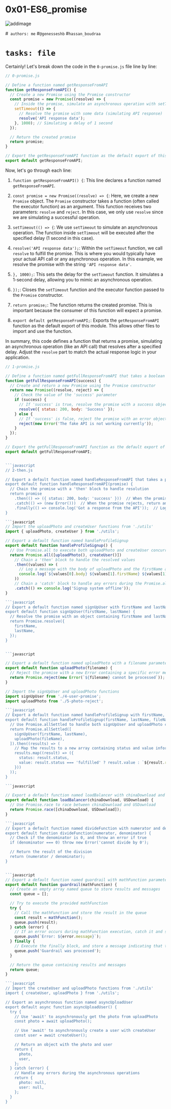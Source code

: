 # 0x01-ES6_promise

![addimage](https://www.courseduck.com/programming/node-js/images/nodejs_udemy.jpg)

#`` authors: me`` 
#``@genesseshb``
#``hassan_boudraa``

# ``tasks: file``

Certainly! Let's break down the code in the `0-promise.js` file line by line:

```javascript
// 0-promise.js

// Define a function named getResponseFromAPI
function getResponseFromAPI() {
  // Create a new Promise using the Promise constructor
  const promise = new Promise((resolve) => {
    // Inside the promise, simulate an asynchronous operation with setTimeout
    setTimeout(() => {
      // Resolve the promise with some data (simulating API response)
      resolve('API response data');
    }, 1000); // Simulating a delay of 1 second
  });

  // Return the created promise
  return promise;
}

// Export the getResponseFromAPI function as the default export of this module
export default getResponseFromAPI;
```

Now, let's go through each line:

1. `function getResponseFromAPI() {`: This line declares a function named `getResponseFromAPI`.

2. `const promise = new Promise((resolve) => {`: Here, we create a new `Promise` object. The `Promise` constructor takes a function (often called the executor function) as an argument. This function receives two parameters: `resolve` and `reject`. In this case, we only use `resolve` since we are simulating a successful operation.

3. `setTimeout(() => {`: We use `setTimeout` to simulate an asynchronous operation. The function inside `setTimeout` will be executed after the specified delay (1 second in this case).

4. `resolve('API response data');`: Within the `setTimeout` function, we call `resolve` to fulfill the promise. This is where you would typically have your actual API call or any asynchronous operation. In this example, we resolve the promise with the string `'API response data'`.

5. `}, 1000);`: This sets the delay for the `setTimeout` function. It simulates a 1-second delay, allowing you to mimic an asynchronous operation.

6. `});`: Closes the `setTimeout` function and the executor function passed to the `Promise` constructor.

7. `return promise;`: The function returns the created promise. This is important because the consumer of this function will expect a promise.

8. `export default getResponseFromAPI;`: Exports the `getResponseFromAPI` function as the default export of this module. This allows other files to import and use the function.

In summary, this code defines a function that returns a promise, simulating an asynchronous operation (like an API call) that resolves after a specified delay. Adjust the `resolve` part to match the actual response logic in your application.


```javascript
// 1-promise.js

// Define a function named getFullResponseFromAPI that takes a boolean parameter 'success'
function getFullResponseFromAPI(success) {
  // Create and return a new Promise using the Promise constructor
  return new Promise((resolve, reject) => {
    // Check the value of the 'success' parameter
    if (success) {
      // If 'success' is true, resolve the promise with a success object
      resolve({ status: 200, body: 'Success' });
    } else {
      // If 'success' is false, reject the promise with an error object
      reject(new Error('The fake API is not working currently'));
    }
  });
}

// Export the getFullResponseFromAPI function as the default export of this module
export default getFullResponseFromAPI;


```javascript
// 2-then.js

// Export a default function named handleResponseFromAPI that takes a promise as a parameter
export default function handleResponseFromAPI(promise) {
  // Chain the promise with a 'then' block to handle resolution
  return promise
    .then(() => ({ status: 200, body: 'success' }))  // When the promise resolves, return an object with status 200 and body 'success'
    .catch(() => (new Error()))  // When the promise rejects, return an empty Error object
    .finally(() => console.log('Got a response from the API'));  // Log a message after either resolution or rejection
}

```javascript
// Import the uploadPhoto and createUser functions from './utils'
import { uploadPhoto, createUser } from './utils';

// Export a default function named handleProfileSignup
export default function handleProfileSignup() {
  // Use Promise.all to execute both uploadPhoto and createUser concurrently
  return Promise.all([uploadPhoto(), createUser()])
    // Chain a 'then' block to handle the resolved values
    .then((values) => (
      // Log a message with the body of uploadPhoto and the firstName and lastName from createUser
      console.log(`${values[0].body} ${values[1].firstName} ${values[1].lastName}`)
    ))
    // Chain a 'catch' block to handle any errors during the Promise.all execution
    .catch(() => console.log('Signup system offline'));
}

```javascript
// Export a default function named signUpUser with firstName and lastName parameters
export default function signUpUser(firstName, lastName) {
  // Resolve the promise with an object containing firstName and lastName
  return Promise.resolve({
    firstName,
    lastName,
  });
}


```javascript

// Export a default function named uploadPhoto with a filename parameter
export default function uploadPhoto(filename) {
  // Reject the promise with a new Error containing a specific error message
  return Promise.reject(new Error(`${filename} cannot be processed`));
}

// Import the signUpUser and uploadPhoto functions
import signUpUser from './4-user-promise';
import uploadPhoto from './5-photo-reject';

```javascript
// Export a default function named handleProfileSignup with firstName, lastName, and fileName parameters
export default function handleProfileSignup(firstName, lastName, fileName) {
  // Use Promise.allSettled to handle both signUpUser and uploadPhoto concurrently
  return Promise.allSettled([
    signUpUser(firstName, lastName),
    uploadPhoto(fileName),
  ]).then((results) => (
    // Map the results to a new array containing status and value information
    results.map((result) => ({
      status: result.status,
      value: result.status === 'fulfilled' ? result.value : `${result.reason}`,
    }))
  ));
}

```javascript

// Export a default function named loadBalancer with chinaDownload and USDownload parameters
export default function loadBalancer(chinaDownload, USDownload) {
  // Use Promise.race to race between chinaDownload and USDownload
  return Promise.race([chinaDownload, USDownload]);
}

```javascript
// Export a default function named divideFunction with numerator and denominator parameters
export default function divideFunction(numerator, denominator) {
  // Check if the denominator is 0, and throw an error if true
  if (denominator === 0) throw new Error('cannot divide by 0');

  // Return the result of the division
  return (numerator / denominator);
}


```javascript
// Export a default function named guardrail with mathFunction parameter
export default function guardrail(mathFunction) {
  // Create an empty array named queue to store results and messages
  const queue = [];

  // Try to execute the provided mathFunction
  try {
    // Call the mathFunction and store the result in the queue
    const result = mathFunction();
    queue.push(result);
  } catch (error) {
    // If an error occurs during mathFunction execution, catch it and store an error message in the queue
    queue.push(`Error: ${error.message}`);
  } finally {
    // Execute the finally block, and store a message indicating that the guardrail was processed in the queue
    queue.push('Guardrail was processed');
  }

  // Return the queue containing results and messages
  return queue;
}

```javascript
// Import the createUser and uploadPhoto functions from './utils'
import { createUser, uploadPhoto } from './utils';

// Export an asynchronous function named asyncUploadUser
export default async function asyncUploadUser() {
  try {
    // Use 'await' to asynchronously get the photo from uploadPhoto
    const photo = await uploadPhoto();

    // Use 'await' to asynchronously create a user with createUser
    const user = await createUser();

    // Return an object with the photo and user
    return {
      photo,
      user,
    };
  } catch (error) {
    // Handle any errors during the asynchronous operations
    return {
      photo: null,
      user: null,
    };
  }
}

